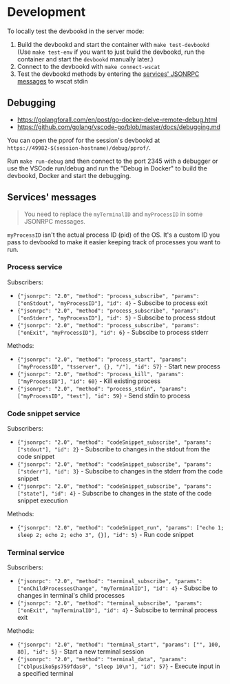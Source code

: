 # Development
To locally test the devbookd in the server mode:

1. Build the devbookd and start the container with `make test-devbookd` (Use `make test-env` if you want to just build the devbookd, run the container and start the `devbookd` manually later.)
2. Connect to the devbookd with `make connect-wscat`
3. Test the devbookd methods by entering the [services' JSONRPC messages](#services-messages)  to wscat stdin

## Debugging
- https://golangforall.com/en/post/go-docker-delve-remote-debug.html
- https://github.com/golang/vscode-go/blob/master/docs/debugging.md

You can open the pprof for the session's devbookd at `https://49982-$(session-hostname)/debug/pprof/`.

Run `make run-debug` and then connect to the port 2345 with a debugger or
use the VSCode run/debug and run the "Debug in Docker" to build the devbookd, Docker and start the debugging.

## Services' messages
> You need to replace the `myTerminalID` and `myProcessID` in some JSONRPC messages.

`myProcessID` isn't the actual process ID (pid) of the OS. It's a custom ID you pass to devbookd to make it easier keeping track of processes you want to run.


### Process service
Subscribers:
- `{"jsonrpc": "2.0", "method": "process_subscribe", "params": ["onStdout", "myProcessID"], "id": 4}` - Subscibe to process exit
- `{"jsonrpc": "2.0", "method": "process_subscribe", "params": ["onStderr", "myProcessID"], "id": 5}` - Subscibe to process stdout
- `{"jsonrpc": "2.0", "method": "process_subscribe", "params": ["onExit", "myProcessID"], "id": 6}` - Subscibe to process stderr

Methods:
- `{"jsonrpc": "2.0", "method": "process_start", "params": ["myProcessID", "tsserver", {}, "/"], "id": 57}` - Start new process
- `{"jsonrpc": "2.0", "method": "process_kill", "params": ["myProcessID"], "id": 60}` - Kill existing process
- `{"jsonrpc": "2.0", "method": "process_stdin", "params": ["myProcessID", "test"], "id": 59}` - Send stdin to process

### Code snippet service
Subscribers:
- `{"jsonrpc": "2.0", "method": "codeSnippet_subscribe", "params": ["stdout"], "id": 2}` - Subscribe to changes in the stdout from the code snippet
- `{"jsonrpc": "2.0", "method": "codeSnippet_subscribe", "params": ["stderr"], "id": 3}` - Subscibe to changes in the stderr from the code snippet
- `{"jsonrpc": "2.0", "method": "codeSnippet_subscribe", "params": ["state"], "id": 4}` - Subscribe to changes in the state of the code snippet execution

Methods:
- `{"jsonrpc": "2.0", "method": "codeSnippet_run", "params": ["echo 1; sleep 2; echo 2; echo 3", {}], "id": 5}` - Run code snippet


### Terminal service
Subscribers:
- `{"jsonrpc": "2.0", "method": "terminal_subscribe", "params": ["onChildProcessesChange", "myTerminalID"], "id": 4}` - Subscibe to changes in terminal's child processes
- `{"jsonrpc": "2.0", "method": "terminal_subscribe", "params": ["onExit", "myTerminalID"], "id": 4}` - Subscibe to terminal process exit

Methods:
- `{"jsonrpc": "2.0", "method": "terminal_start", "params": ["", 100, 80], "id": 5}` - Start a new terminal session
- `{"jsonrpc": "2.0", "method": "terminal_data", "params": ["cblpusiko5ps759fdas0", "sleep 10\n"], "id": 57}` - Execute input in a specified terminal
